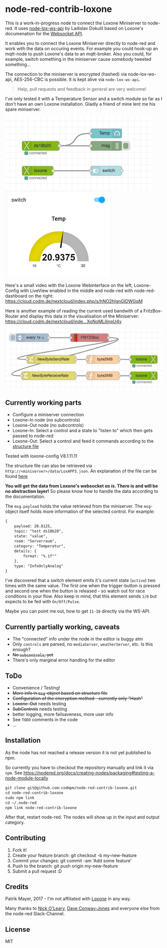 node-red-contrib-loxone
=
This is a work-in-progress node to connect the Loxone Miniserver to
node-red. It uses [node-lox-ws-api](https://github.com/alladdin/node-lox-ws-api) 
by Ladislav Dokulil based on Loxone's documenation for the [Websocket API](https://www.loxone.com/dede/wp-content/uploads/sites/2/2016/08/loxone-communicating-with-the-miniserver.pdf).

It enables you to connect the Loxone Miniserver directly to node-red and work with the data
on occuring events. For example you could hook-up an mqtt-node to push Loxone's data to an mqtt-broker.
Also you could, for example, switch something in the miniserver cause somebody tweeted something...

The connection to the miniserver is encrypted (hashed) via node-lox-ws-api, AES-256-CBC is possible. It is
kept alive via `node-lox-ws-api`.

> Help, pull requests and feedback in general are very welcome!

I've only tested it with a Temperature Sensor and a switch module so far as I don't 
have an own Loxone installation. Gladly a friend of mine lent me his spare miniserver.

![image of node-red editor](node-red-contrib-loxone-editor.png)
![image node-red dashboard](node-red-contrib-loxone-dashboard.png)

Here's a small video with the Loxone Webinterface on the left, Loxone-Config with LiveView enabled in the 
middle and node-red with node-red-dashboard on the right: https://cloud.codm.de/nextcloud/index.php/s/hNO2hIgnGIDWGqM

Here is another example of reading the current used bandwith of a FritzBox-Router and display 
  this data in the visualisation of the Miniserver:  https://cloud.codm.de/nextcloud/inde...XoNoMLilinpU4v
  
![image of node-red flow for fritzbox](node-red-contrib-loxone-demo-fritz.png)  

Currently working parts
-
* Configure a miniserver connection 
* Loxone-In node (no subcontrols)
* Loxone-Out node (no subcontrols)
* Loxone-In: Select a control and a state to "listen to" which then gets passed to node-red
* Loxone-Out: Select a control and feed it commands according to the [structure file](https://www.loxone.com/dede/wp-content/uploads/sites/2/2016/08/loxone-structure-file.pdf?x48792)

Tested with loxone-config V8.1.11.11

The structure file can also be retrieved via `http://<miniserver>/data/LoxAPP3.json`.
An explanation of the file can be found [here](https://www.loxone.com/dede/wp-content/uploads/sites/2/2016/08/loxone-structure-file.pdf)

**You will get the data from Loxone's websocket _as is_. There is and will be no abstraction layer!**
So please know how to handle the data according to the documentation.

The `msg.payload` holds the value retrieved from the miniserver. The `msg`-object itself holds more information of
the selected control. For example:

    {
        payload: 20.8125,
        topic: "test ds18b20",
        state: "value",
        room: "Serverraum",
        category: "Temperatur",
        details: {
            format: "%.1f°"
        },
        type: "InfoOnlyAnalog"
    }
    
I've discovered that a switch element emits it's current state (`active`) two times with the same value.
The first one when the trigger-button is pressed and second one when the button is released - so 
watch out for race conditions in your flow.
Also keep in mind, that this element sends `1/0` but expects to be fed with `On/Off/Pulse`.

Maybe you can point me out, how to get `I1-I8` directly via the WS-API.

Currently partially working, caveats
-
* The "connected" info under the node in the editor is buggy atm
* Only `controls` are parsed, no `mediaServer`, `weatherServer`, etc. 
  Is this enough? 
* ~~No `subcontrols`, yet~~
* There's only marginal error handling for the editor


ToDo
-
* Convenience / Testing!
* ~~More info in `msg`-object based on structure file~~
* ~~Configuration of the encryption method - currently only "Hash"~~
* ~~Loxone-Out~~ needs testing
* ~~SubControls~~ needs testing
* better logging, more failsaveness, more user info
* See `TODO` comments in the code
* ...

Installation
-
As the node has not reached a release version it is not yet published to npm.

So currently you have to checkout the repository manually and link it via `npm`. 
See https://nodered.org/docs/creating-nodes/packaging#testing-a-node-module-locally

    git clone git@github.com:codmpm/node-red-contrib-loxone.git
    cd node-red-contrib-loxone
    sudo npm link
    cd ~/.node-red
    npm link node-red-contrib-loxone
    
After that, restart node-red. The nodes will show up in the input and output category.

Contributing
-

1. Fork it!
2. Create your feature branch: git checkout -b my-new-feature
3. Commit your changes: git commit -am 'Add some feature'
4. Push to the branch: git push origin my-new-feature
5. Submit a pull request :D

Credits
-
Patrik Mayer, 2017 - I'm not affiliated with [Loxone](https://www.loxone.com/) in any way.

Many thanks to [Nick O'Leary](https://github.com/knolleary), [Dave Conway-Jones](https://github.com/dceejay/)
 and everyone else from the node-red Slack-Channel. 

License
-
MIT

